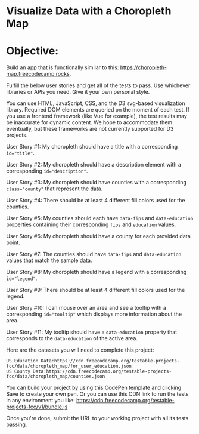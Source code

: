 # Visualize Data with a Choropleth Map

# Objective:
Build an app that is functionally similar to this: https://choropleth-map.freecodecamp.rocks.

Fulfill the below user stories and get all of the tests to pass. Use whichever libraries or APIs you need. Give it your own personal style.

You can use HTML, JavaScript, CSS, and the D3 svg-based visualization library. Required DOM elements are queried on the moment of each test. If you use a frontend framework (like Vue for example), the test results may be inaccurate for dynamic content. We hope to accommodate them eventually, but these frameworks are not currently supported for D3 projects.

User Story #1: My choropleth should have a title with a corresponding `id="title"`.

User Story #2: My choropleth should have a description element with a corresponding `id="description"`.

User Story #3: My choropleth should have counties with a corresponding `class="county"` that represent the data.

User Story #4: There should be at least 4 different fill colors used for the counties.

User Story #5: My counties should each have `data-fips` and `data-education` properties containing their corresponding `fips` and `education` values.

User Story #6: My choropleth should have a county for each provided data point.

User Story #7: The counties should have `data-fips` and `data-education` values that match the sample data.

User Story #8: My choropleth should have a legend with a corresponding `id="legend"`.

User Story #9: There should be at least 4 different fill colors used for the legend.

User Story #10: I can mouse over an area and see a tooltip with a corresponding `id="tooltip"` which displays more information about the area.

User Story #11: My tooltip should have a `data-education` property that corresponds to the `data-education` of the active area.

Here are the datasets you will need to complete this project:

    US Education Data:https://cdn.freecodecamp.org/testable-projects-fcc/data/choropleth_map/for_user_education.json
    US County Data:https://cdn.freecodecamp.org/testable-projects-fcc/data/choropleth_map/counties.json

You can build your project by using this CodePen template and clicking Save to create your own pen. Or you can use this CDN link to run the tests in any environment you like: https://cdn.freecodecamp.org/testable-projects-fcc/v1/bundle.js

Once you're done, submit the URL to your working project with all its tests passing.
